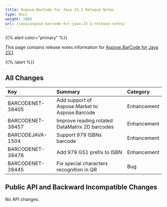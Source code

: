 ```yaml
---
title: Aspose.BarCode for Java 23.1 Release Notes
type: docs
weight: 1000
url: /java/aspose-barcode-for-java-23-1-release-notes/
---
```


{{% alert color="primary" %}}

This page contains release notes information for [Aspose.BarCode for Java 23.1](https://downloads.aspose.com/barcode/java/new-releases/aspose.barcode-for-java-23.1/).

{{% /alert %}}
## **All Changes**

|**Key**|**Summary**|**Category**|
| :- | :- | :- |
|BARCODENET-38405|Add support of Aspose.Market to Aspose.Barcode|Enhancement|
|BARCODENET-38457|Improve reading rotated DataMatrix 2D barcodes|Enhancement|
|BARCODEJAVA-1504|Support 979 ISBNs barcode|Enhancement|
|BARCODENET-38476|Add 979 GS1 prefix to ISBN|Enhancement|
|BARCODENET-38445|Fix special characters recognition in QR|Bug|

## **Public API and Backward Incompatible Changes**
No API changes.